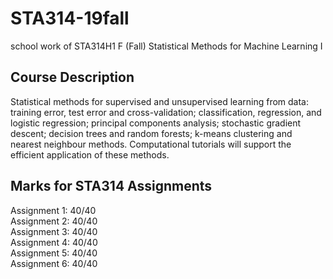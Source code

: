 # STA314-19fall
school work of STA314H1 F (Fall) Statistical Methods for Machine Learning I
## Course Description
Statistical methods for supervised and unsupervised learning from data: training error, test error and cross-validation; classification, regression, and logistic regression; principal components analysis; stochastic gradient descent; decision trees and random forests; k-means clustering and nearest neighbour methods. Computational tutorials will support the efficient application of these methods.
## Marks for STA314 Assignments
Assignment 1: 40/40 \
Assignment 2: 40/40 \
Assignment 3: 40/40 \
Assignment 4: 40/40 \
Assignment 5: 40/40 \
Assignment 6: 40/40
